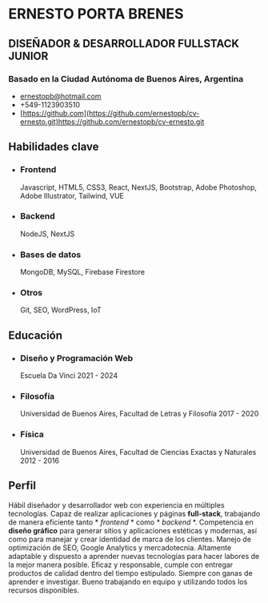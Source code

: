 # ERNESTO PORTA BRENES
## DISEÑADOR & DESARROLLADOR FULLSTACK JUNIOR 
### Basado en la Ciudad Autónoma de Buenos Aires, Argentina

- ernestopb@hotmail.com
- +549-1123903510
- [https://github.com](https://github.com/ernestopb/cv-ernesto.git)https://github.com/ernestopb/cv-ernesto.git

## Habilidades clave

- ### Frontend
  Javascript, HTML5, CSS3, React, NextJS, Bootstrap, Adobe Photoshop, Adobe Illustrator, Tailwind, VUE
- ### Backend
  NodeJS, NextJS
- ### Bases de datos
  MongoDB, MySQL, Firebase Firestore
- ### Otros
  Git, SEO, WordPress, IoT

## Educación
- ### Diseño y Programación Web
  Escuela Da Vinci 2021 - 2024
- ### Filosofía
  Universidad de Buenos Aires, Facultad de Letras y Filosofía 2017 - 2020
- ### Física
  Universidad de Buenos Aires, Facultad de Ciencias Exactas y Naturales 2012 - 2016

## Perfil
Hábil diseñador y desarrollador web con experiencia en múltiples tecnologías. Capaz de realizar aplicaciones y páginas **full-stack**, trabajando de manera eficiente tanto * *frontend* * como * *backend* *. 
Competencia en **diseño gráfico** para generar sitios y aplicaciones estéticas y modernas, así como para manejar y crear identidad de marca de los clientes. Manejo de optimización de SEO, Google Analytics y mercadotecnia.
Altamente adaptable y dispuesto a aprender nuevas tecnologías para hacer labores de la mejor manera posible. Eficaz y responsable, cumple con entregar productos de calidad dentro del tiempo estipulado. Siempre con ganas de aprender e investigar. Bueno trabajando en equipo
y utilizando todos los recursos disponibles.
